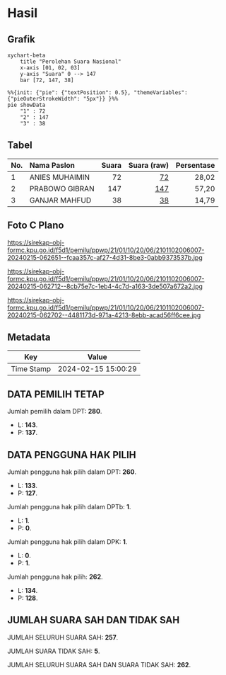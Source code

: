 # Hasil

## Grafik

```mermaid
xychart-beta
    title "Perolehan Suara Nasional"
    x-axis [01, 02, 03]
    y-axis "Suara" 0 --> 147
    bar [72, 147, 38]
```

```mermaid
%%{init: {"pie": {"textPosition": 0.5}, "themeVariables": {"pieOuterStrokeWidth": "5px"}} }%%
pie showData
    "1" : 72
    "2" : 147
    "3" : 38
```

## Tabel

| No. | Nama Paslon    | Suara | Suara (raw) | Persentase |
|:--- |:-------------- | -----:| -----------:| ----------:|
| 1   | ANIES MUHAIMIN | 72    | [72][p-1]   | 28,02      |
| 2   | PRABOWO GIBRAN | 147   | [147][p-2]  | 57,20      |
| 3   | GANJAR MAHFUD  | 38    | [38][p-3]   | 14,79      |


[p-1]: https://github.com/gigit-pemilu/pemilu-2024/blob/main/pilpres/hitung-suara/sub/21-kepulauan-riau/sub/01-bintan/sub/10-telok-sebong/sub/2006-sri-bintan/sub/007-tps/sub/paslon-1.txt
[p-2]: https://github.com/gigit-pemilu/pemilu-2024/blob/main/pilpres/hitung-suara/sub/21-kepulauan-riau/sub/01-bintan/sub/10-telok-sebong/sub/2006-sri-bintan/sub/007-tps/sub/paslon-2.txt
[p-3]: https://github.com/gigit-pemilu/pemilu-2024/blob/main/pilpres/hitung-suara/sub/21-kepulauan-riau/sub/01-bintan/sub/10-telok-sebong/sub/2006-sri-bintan/sub/007-tps/sub/paslon-3.txt

## Foto C Plano

https://sirekap-obj-formc.kpu.go.id/f5d1/pemilu/ppwp/21/01/10/20/06/2101102006007-20240215-062651--fcaa357c-af27-4d31-8be3-0abb9373537b.jpg

https://sirekap-obj-formc.kpu.go.id/f5d1/pemilu/ppwp/21/01/10/20/06/2101102006007-20240215-062712--8cb75e7c-1eb4-4c7d-a163-3de507a672a2.jpg

https://sirekap-obj-formc.kpu.go.id/f5d1/pemilu/ppwp/21/01/10/20/06/2101102006007-20240215-062702--4481173d-971a-4213-8ebb-acad56ff6cee.jpg


## Metadata

| Key        | Value               |
| ---------- | ------------------- |
| Time Stamp | 2024-02-15 15:00:29 |


## DATA PEMILIH TETAP

Jumlah pemilih dalam DPT: **280**.
 * L: **143**.
 * P: **137**.

## DATA PENGGUNA HAK PILIH

Jumlah pengguna hak pilih dalam DPT: **260**.
 * L: **133**.
 * P: **127**.

Jumlah pengguna hak pilih dalam DPTb: **1**.
 * L: **1**.
 * P: **0**.

Jumlah pengguna hak pilih dalam DPK: **1**.
 * L: **0**.
 * P: **1**.

Jumlah pengguna hak pilih: **262**.
 * L: **134**.
 * P: **128**.

## JUMLAH SUARA SAH DAN TIDAK SAH

JUMLAH SELURUH SUARA SAH: **257**.

JUMLAH SUARA TIDAK SAH: **5**.

JUMLAH SELURUH SUARA SAH DAN SUARA TIDAK SAH: **262**.


